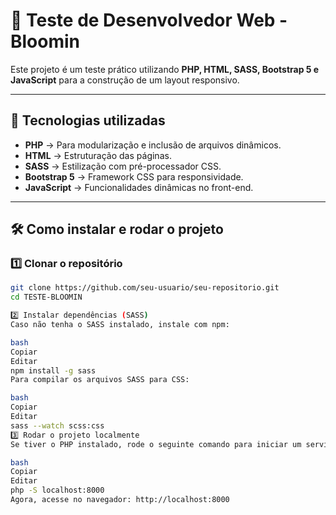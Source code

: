 # 🚀 Teste de Desenvolvedor Web - Bloomin

Este projeto é um teste prático utilizando **PHP, HTML, SASS, Bootstrap 5 e JavaScript** para a construção de um layout responsivo.

---

## 📌 Tecnologias utilizadas
- **PHP** → Para modularização e inclusão de arquivos dinâmicos.
- **HTML** → Estruturação das páginas.
- **SASS** → Estilização com pré-processador CSS.
- **Bootstrap 5** → Framework CSS para responsividade.
- **JavaScript** → Funcionalidades dinâmicas no front-end.

---

## 🛠 Como instalar e rodar o projeto

### 1️⃣ Clonar o repositório  
```bash
git clone https://github.com/seu-usuario/seu-repositorio.git
cd TESTE-BLOOMIN

2️⃣ Instalar dependências (SASS)
Caso não tenha o SASS instalado, instale com npm:

bash
Copiar
Editar
npm install -g sass
Para compilar os arquivos SASS para CSS:

bash
Copiar
Editar
sass --watch scss:css
3️⃣ Rodar o projeto localmente
Se tiver o PHP instalado, rode o seguinte comando para iniciar um servidor local:

bash
Copiar
Editar
php -S localhost:8000
Agora, acesse no navegador: http://localhost:8000